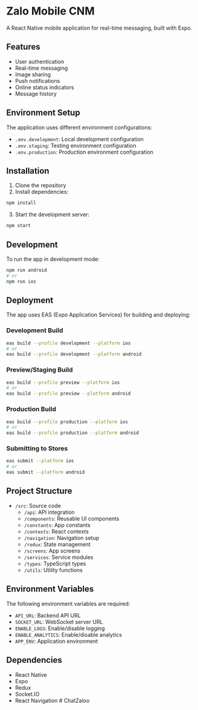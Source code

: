 # Zalo Mobile CNM

A React Native mobile application for real-time messaging, built with Expo.

## Features

- User authentication
- Real-time messaging
- Image sharing
- Push notifications
- Online status indicators
- Message history

## Environment Setup

The application uses different environment configurations:

- `.env.development`: Local development configuration
- `.env.staging`: Testing environment configuration
- `.env.production`: Production environment configuration

## Installation

1. Clone the repository
2. Install dependencies:

```bash
npm install
```

3. Start the development server:

```bash
npm start
```

## Development

To run the app in development mode:

```bash
npm run android
# or
npm run ios
```

## Deployment

The app uses EAS (Expo Application Services) for building and deploying:

### Development Build

```bash
eas build --profile development --platform ios
# or
eas build --profile development --platform android
```

### Preview/Staging Build

```bash
eas build --profile preview --platform ios
# or
eas build --profile preview --platform android
```

### Production Build

```bash
eas build --profile production --platform ios
# or
eas build --profile production --platform android
```

### Submitting to Stores

```bash
eas submit --platform ios
# or
eas submit --platform android
```

## Project Structure

- `/src`: Source code
  - `/api`: API integration
  - `/components`: Reusable UI components
  - `/constants`: App constants
  - `/contexts`: React contexts
  - `/navigation`: Navigation setup
  - `/redux`: State management
  - `/screens`: App screens
  - `/services`: Service modules
  - `/types`: TypeScript types
  - `/utils`: Utility functions

## Environment Variables

The following environment variables are required:

- `API_URL`: Backend API URL
- `SOCKET_URL`: WebSocket server URL
- `ENABLE_LOGS`: Enable/disable logging
- `ENABLE_ANALYTICS`: Enable/disable analytics
- `APP_ENV`: Application environment

## Dependencies

- React Native
- Expo
- Redux
- Socket.IO
- React Navigation # ChatZaloo
